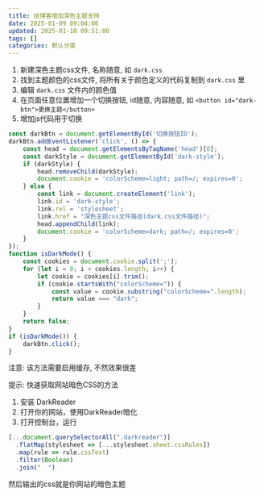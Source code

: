 ```yaml
---
title: 给博客增加深色主题支持
date: 2025-01-09 09:04:00
updated: 2025-01-10 09:51:00
tags: []
categories: 默认分类
---
```


1. 新建深色主题css文件, 名称随意, 如 `dark.css`
2. 找到主题颜色的css文件, 将所有关于颜色定义的代码复制到 `dark.css` 里
3. 编辑 `dark.css` 文件内的颜色值
4. 在页面任意位置增加一个切换按钮, id随意, 内容随意, 如 `<button id="dark-btn">更换主题</button>`
5. 增加js代码用于切换

```javascript
const darkBtn = document.getElementById('切换按钮ID');
darkBtn.addEventListener('click', () => {
    const head = document.getElementsByTagName('head')[0];
    const darkStyle = document.getElementById('dark-style');
    if (darkStyle) {
        head.removeChild(darkStyle);
        document.cookie = 'colorScheme=light; path=/; expires=0';
    } else {
        const link = document.createElement('link');
        link.id = 'dark-style';
        link.rel = 'stylesheet';
        link.href = "深色主题css文件路径(dark.css文件路径)";
        head.appendChild(link);
        document.cookie = 'colorScheme=dark; path=/; expires=0';
    }
});
function isDarkMode() {
    const cookies = document.cookie.split(';');
    for (let i = 0; i < cookies.length; i++) {
        let cookie = cookies[i].trim();
        if (cookie.startsWith("colorScheme=")) {
            const value = cookie.substring("colorScheme=".length);
            return value === "dark";
        }
    }
    return false;
}
if (isDarkMode()) {
    darkBtn.click();
}
```

注意: 该方法需要启用缓存, 不然效果很差

提示: 快速获取网站暗色CSS的方法
1. 安装 DarkReader
2. 打开你的网站，使用DarkReader暗化
3. 打开控制台，运行

```javascript
[...document.querySelectorAll(".darkreader")]
  .flatMap(stylesheet => [...stylesheet.sheet.cssRules])
  .map(rule => rule.cssText)
  .filter(Boolean)
  .join("  ")
```

然后输出的css就是你网站的暗色主题
